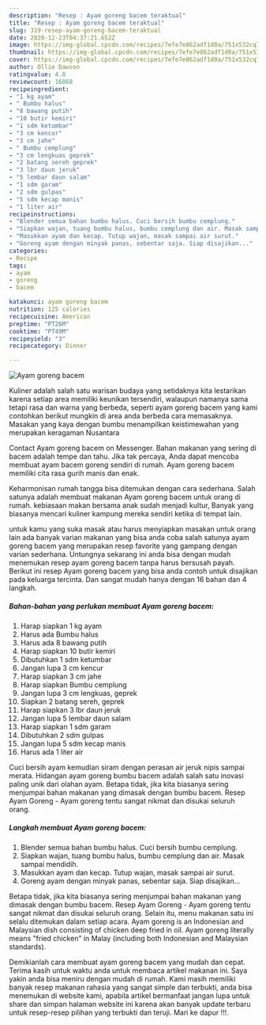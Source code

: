 ```yaml
---
description: "Resep : Ayam goreng bacem teraktual"
title: "Resep : Ayam goreng bacem teraktual"
slug: 319-resep-ayam-goreng-bacem-teraktual
date: 2020-12-23T04:37:21.652Z
image: https://img-global.cpcdn.com/recipes/7efe7e862adf1d0a/751x532cq70/ayam-goreng-bacem-foto-resep-utama.jpg
thumbnail: https://img-global.cpcdn.com/recipes/7efe7e862adf1d0a/751x532cq70/ayam-goreng-bacem-foto-resep-utama.jpg
cover: https://img-global.cpcdn.com/recipes/7efe7e862adf1d0a/751x532cq70/ayam-goreng-bacem-foto-resep-utama.jpg
author: Ollie Dawson
ratingvalue: 4.8
reviewcount: 16868
recipeingredient:
- "1 kg ayam"
- " Bumbu halus"
- "8 bawang putih"
- "10 butir kemiri"
- "1 sdm ketumbar"
- "3 cm kencur"
- "3 cm jahe"
- " Bumbu cemplung"
- "3 cm lengkuas geprek"
- "2 batang sereh geprek"
- "3 lbr daun jeruk"
- "5 lembar daun salam"
- "1 sdm garam"
- "2 sdm gulpas"
- "5 sdm kecap manis"
- "1 liter air"
recipeinstructions:
- "Blender semua bahan bumbu halus. Cuci bersih bumbu cemplung."
- "Siapkan wajan, tuang bumbu halus, bumbu cemplung dan air. Masak sampai mendidih."
- "Masukkan ayam dan kecap. Tutup wajan, masak sampai air surut."
- "Goreng ayam dengan minyak panas, sebentar saja. Siap disajikan..."
categories:
- Recipe
tags:
- ayam
- goreng
- bacem

katakunci: ayam goreng bacem 
nutrition: 125 calories
recipecuisine: American
preptime: "PT26M"
cooktime: "PT49M"
recipeyield: "3"
recipecategory: Dinner

---
```



![Ayam goreng bacem](https://img-global.cpcdn.com/recipes/7efe7e862adf1d0a/751x532cq70/ayam-goreng-bacem-foto-resep-utama.jpg)

Kuliner adalah salah satu warisan budaya yang setidaknya kita lestarikan karena setiap area memiliki keunikan tersendiri, walaupun namanya sama tetapi rasa dan warna yang berbeda, seperti ayam goreng bacem yang kami contohkan berikut mungkin di area anda berbeda cara memasaknya. Masakan yang kaya dengan bumbu menampilkan keistimewahan yang merupakan keragaman Nusantara

Contact Ayam goreng bacem on Messenger. Bahan makanan yang sering di bacem adalah tempe dan tahu. Jika tak percaya, Anda dapat mencoba membuat ayam bacem goreng sendiri di rumah. Ayam goreng bacem memiliki cita rasa gurih manis dan enak.

Keharmonisan rumah tangga bisa ditemukan dengan cara sederhana. Salah satunya adalah membuat makanan Ayam goreng bacem untuk orang di rumah. kebiasaan makan bersama anak sudah menjadi kultur, Banyak yang biasanya mencari kuliner kampung mereka sendiri ketika di tempat lain.

untuk kamu yang suka masak atau harus menyiapkan masakan untuk orang lain ada banyak varian makanan yang bisa anda coba salah satunya ayam goreng bacem yang merupakan resep favorite yang gampang dengan varian sederhana. Untungnya sekarang ini anda bisa dengan mudah menemukan resep ayam goreng bacem tanpa harus bersusah payah.
Berikut ini resep Ayam goreng bacem yang bisa anda contoh untuk disajikan pada keluarga tercinta. Dan sangat mudah hanya dengan 16 bahan dan 4 langkah.


<!--inarticleads1-->

##### Bahan-bahan yang perlukan membuat Ayam goreng bacem:

1. Harap siapkan 1 kg ayam
1. Harus ada  Bumbu halus
1. Harus ada 8 bawang putih
1. Harap siapkan 10 butir kemiri
1. Dibutuhkan 1 sdm ketumbar
1. Jangan lupa 3 cm kencur
1. Harap siapkan 3 cm jahe
1. Harap siapkan  Bumbu cemplung
1. Jangan lupa 3 cm lengkuas, geprek
1. Siapkan 2 batang sereh, geprek
1. Harap siapkan 3 lbr daun jeruk
1. Jangan lupa 5 lembar daun salam
1. Harap siapkan 1 sdm garam
1. Dibutuhkan 2 sdm gulpas
1. Jangan lupa 5 sdm kecap manis
1. Harus ada 1 liter air


Cuci bersih ayam kemudian siram dengan perasan air jeruk nipis sampai merata. Hidangan ayam goreng bumbu bacem adalah salah satu inovasi paling unik dari olahan ayam. Betapa tidak, jika kita biasanya sering menjumpai bahan makanan yang dimasak dengan bumbu bacem. Resep Ayam Goreng - Ayam goreng tentu sangat nikmat dan disukai seluruh orang. 

<!--inarticleads2-->

##### Langkah membuat  Ayam goreng bacem:

1. Blender semua bahan bumbu halus. Cuci bersih bumbu cemplung.
1. Siapkan wajan, tuang bumbu halus, bumbu cemplung dan air. Masak sampai mendidih.
1. Masukkan ayam dan kecap. Tutup wajan, masak sampai air surut.
1. Goreng ayam dengan minyak panas, sebentar saja. Siap disajikan...


Betapa tidak, jika kita biasanya sering menjumpai bahan makanan yang dimasak dengan bumbu bacem. Resep Ayam Goreng - Ayam goreng tentu sangat nikmat dan disukai seluruh orang. Selain itu, menu makanan satu ini selalu ditemukan dalam setiap acara. Ayam goreng is an Indonesian and Malaysian dish consisting of chicken deep fried in oil. Ayam goreng literally means &#34;fried chicken&#34; in Malay (including both Indonesian and Malaysian standards). 

Demikianlah cara membuat ayam goreng bacem yang mudah dan cepat. Terima kasih untuk waktu anda untuk membaca artikel makanan ini. Saya yakin anda bisa meniru dengan mudah di rumah. Kami masih memiliki banyak resep makanan rahasia yang sangat simple dan terbukti, anda bisa menemukan di website kami, apabila artikel bermanfaat jangan lupa untuk share dan simpan halaman website ini karena akan banyak update terbaru untuk resep-resep pilihan yang terbukti dan teruji. Mari ke dapur !!!. 
